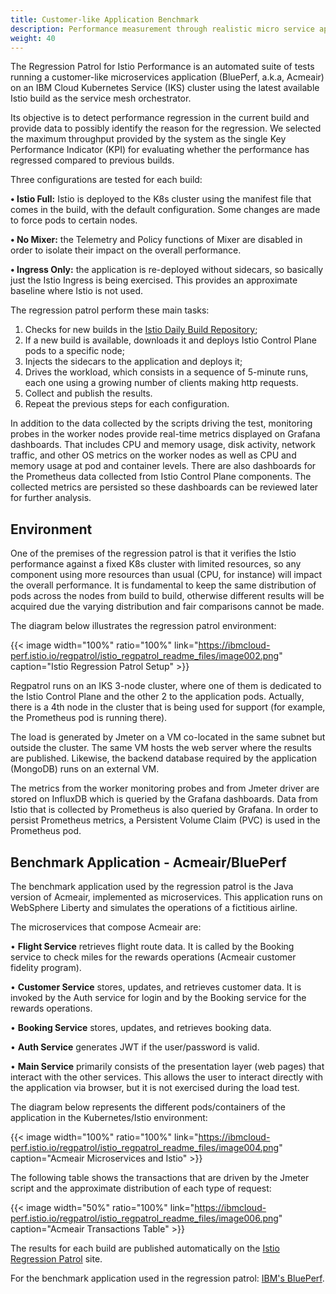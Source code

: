 ```yaml
---
title: Customer-like Application Benchmark
description: Performance measurement through realistic micro service application tests.
weight: 40
---
```


The Regression Patrol for Istio Performance is an automated suite of tests running a customer-like microservices application (BluePerf, a.k.a, Acmeair) on an IBM Cloud Kubernetes Service (IKS) cluster using the latest available Istio build as the service mesh orchestrator. 

Its objective is to detect performance regression in the current build and provide data to possibly identify the reason for the regression.  We selected the maximum throughput provided by the system as the single Key Performance Indicator (KPI) for evaluating whether the performance has regressed compared to previous builds.

Three configurations are tested for each build:

**•	Istio Full:** Istio is deployed to the K8s cluster using the manifest file that comes in the build, with the default configuration. Some changes are made to force pods to certain nodes.

**•	No Mixer:** the Telemetry and Policy functions of Mixer are disabled in order to isolate their impact on the overall performance.

**•	Ingress Only:** the application is re-deployed without sidecars, so basically just the Istio Ingress is being exercised. This provides an approximate baseline where Istio is not used.

The regression patrol perform these main tasks:
1.	Checks for new builds in the [Istio Daily Build Repository](https://gcsweb.istio.io/gcs/istio-prerelease/daily-build/ );
2.	If a new build is available, downloads it and deploys Istio Control Plane pods to a specific node;
3.	Injects the sidecars to the application and deploys it; 
4.	Drives the workload, which consists in a sequence of 5-minute runs, each one using a growing number of clients making http requests. 
5.	Collect and publish the results.
6.	Repeat the previous steps for each configuration.

In addition to the data collected by the scripts driving the test, monitoring probes in the worker nodes provide real-time metrics displayed on Grafana dashboards. That includes CPU and memory usage, disk activity, network traffic, and other OS metrics on the worker nodes as well as CPU and memory usage at pod and container levels. There are also dashboards for the Prometheus data collected from Istio Control Plane components. The collected metrics are persisted so these dashboards can be reviewed later for further analysis.



Environment
---
One of the premises of the regression patrol is that it verifies the Istio performance against a fixed K8s cluster with limited resources, so any component using more resources than usual (CPU, for instance) will impact the overall performance. It is fundamental to keep the same distribution of pods across the nodes from build to build, otherwise different results will be acquired due the varying distribution and fair comparisons cannot be made.

The diagram below illustrates the regression patrol environment:

{{< image width="100%" ratio="100%"
    link="https://ibmcloud-perf.istio.io/regpatrol/istio_regpatrol_readme_files/image002.png"
    caption="Istio Regression Patrol Setup"
    >}}


Regpatrol runs on an IKS 3-node cluster, where one of them is dedicated to the Istio Control Plane and the other 2 to the application pods. Actually, there is a 4th node in the cluster that is being used for support (for example, the Prometheus pod is running there).

The load is generated by Jmeter on a VM co-located in the same subnet but outside the cluster. The same VM hosts the web server where the results are published. Likewise, the backend database required by the application (MongoDB) runs on an external VM. 

The metrics from the worker monitoring probes and from Jmeter driver are stored on InfluxDB which is queried by the Grafana dashboards. Data from Istio that is collected by Prometheus is also queried by Grafana. In order to persist Prometheus metrics, a Persistent Volume Claim (PVC) is used in the Prometheus pod.


Benchmark Application - Acmeair/BluePerf
---
The benchmark application used by the regression patrol is the Java version of Acmeair, implemented as microservices. This application runs on WebSphere Liberty and simulates the operations of a fictitious airline. 

The microservices that compose Acmeair are:

•	**Flight Service** retrieves flight route data. It is called by the Booking service to check miles for the rewards operations (Acmeair customer fidelity program).

•	**Customer Service** stores, updates, and retrieves customer data. It is invoked by the Auth service for login and by the Booking service for the rewards operations.

•	**Booking Service** stores, updates, and retrieves booking data.

•	**Auth Service** generates JWT if the user/password is valid.

•	**Main Service** primarily consists of the presentation layer (web pages) that interact with the other services. This allows the user to interact directly with the application via browser, but it is not exercised during the load test.


The diagram below represents the different pods/containers of the application in the Kubernetes/Istio environment:

{{< image width="100%" ratio="100%"
    link="https://ibmcloud-perf.istio.io/regpatrol/istio_regpatrol_readme_files/image004.png"
    caption="Acmeair Microservices and Istio"
    >}}


The following table shows the transactions that are driven by the Jmeter script and the approximate distribution of each type of request:

{{< image width="50%" ratio="100%"
    link="https://ibmcloud-perf.istio.io/regpatrol/istio_regpatrol_readme_files/image006.png"
    caption="Acmeair Transactions Table"
    >}}

The results for each build are published automatically on the [Istio Regression Patrol](https://ibmcloud-perf.istio.io/regpatrol/) site.

For the benchmark application used in the regression patrol: [IBM's BluePerf](https://github.com/blueperf).

